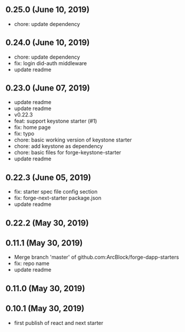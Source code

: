 ## 0.25.0 (June 10, 2019)
  - chore: update dependency

## 0.24.0 (June 10, 2019)
  - chore: update dependency
  - fix: login did-auth middleware
  - update readme

## 0.23.0 (June 07, 2019)
  - update readme
  - update readme
  - v0.22.3
  - feat: support keystone starter (#1)
  - fix: home page
  - fix: typo
  - chore: basic working version of keystone starter
  - chore: add keystone as dependency
  - chore: basic files for forge-keystone-starter
  - update readme

## 0.22.3 (June 05, 2019)
  - fix: starter spec file config section
  - fix: forge-next-starter package.json
  - update readme

## 0.22.2 (May 30, 2019)


## 0.11.1 (May 30, 2019)
  - Merge branch 'master' of github.com:ArcBlock/forge-dapp-starters
  - fix: repo name
  - update readme

## 0.11.0 (May 30, 2019)


## 0.10.1 (May 30, 2019)

- first publish of react and next starter
